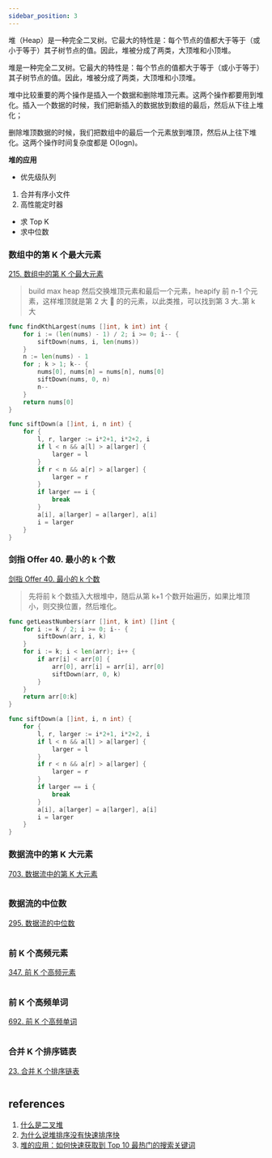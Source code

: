 ```yaml
---
sidebar_position: 3
---
```


堆（Heap）是一种完全二叉树。它最大的特性是：每个节点的值都大于等于（或小于等于）其子树节点的值。因此，堆被分成了两类，大顶堆和小顶堆。

堆是一种完全二叉树。它最大的特性是：每个节点的值都大于等于（或小于等于）其子树节点的值。因此，堆被分成了两类，大顶堆和小顶堆。

堆中比较重要的两个操作是插入一个数据和删除堆顶元素。这两个操作都要用到堆化。插入一个数据的时候，我们把新插入的数据放到数组的最后，然后从下往上堆化；

删除堆顶数据的时候，我们把数组中的最后一个元素放到堆顶，然后从上往下堆化。这两个操作时间复杂度都是 O(logn)。

**堆的应用**

- 优先级队列

1. 合并有序小文件
2. 高性能定时器

- 求 Top K
- 求中位数

### 数组中的第 K 个最大元素

[215. 数组中的第 K 个最大元素](https://leetcode.cn/problems/kth-largest-element-in-an-array/)

> build max heap
> 然后交换堆顶元素和最后一个元素，heapify 前 n-1 个元素，这样堆顶就是第 2 大  的的元素，以此类推，可以找到第 3 大..第 k 大

```go
func findKthLargest(nums []int, k int) int {
	for i := (len(nums) - 1) / 2; i >= 0; i-- {
		siftDown(nums, i, len(nums))
	}
	n := len(nums) - 1
	for ; k > 1; k-- {
		nums[0], nums[n] = nums[n], nums[0]
		siftDown(nums, 0, n)
		n--
	}
	return nums[0]
}

func siftDown(a []int, i, n int) {
	for {
		l, r, larger := i*2+1, i*2+2, i
		if l < n && a[l] > a[larger] {
			larger = l
		}
		if r < n && a[r] > a[larger] {
			larger = r
		}
		if larger == i {
			break
		}
		a[i], a[larger] = a[larger], a[i]
		i = larger
	}
}
```

### 剑指 Offer 40. 最小的 k 个数

[剑指 Offer 40. 最小的 k 个数](https://leetcode.cn/problems/zui-xiao-de-kge-shu-lcof/)

> 先将前 k 个数插入大根堆中，随后从第 k+1 个数开始遍历，如果比堆顶小，则交换位置，然后堆化。

```go
func getLeastNumbers(arr []int, k int) []int {
	for i := k / 2; i >= 0; i-- {
		siftDown(arr, i, k)
	}
	for i := k; i < len(arr); i++ {
		if arr[i] < arr[0] {
			arr[0], arr[i] = arr[i], arr[0]
			siftDown(arr, 0, k)
		}
	}
	return arr[0:k]
}

func siftDown(a []int, i, n int) {
	for {
		l, r, larger := i*2+1, i*2+2, i
		if l < n && a[l] > a[larger] {
			larger = l
		}
		if r < n && a[r] > a[larger] {
			larger = r
		}
		if larger == i {
			break
		}
		a[i], a[larger] = a[larger], a[i]
		i = larger
	}
}
```

### 数据流中的第 K 大元素

[703. 数据流中的第 K 大元素](https://leetcode.cn/problems/kth-largest-element-in-a-stream/)

```

```

### 数据流的中位数

[295. 数据流的中位数](https://leetcode.cn/problems/find-median-from-data-stream/)

```

```

### 前 K 个高频元素

[347. 前 K 个高频元素](https://leetcode.cn/problems/top-k-frequent-elements/)

```

```

### 前 K 个高频单词

[692. 前 K 个高频单词](https://leetcode.cn/problems/top-k-frequent-words/)

```

```

### 合并 K 个排序链表

[23. 合并 K 个排序链表](https://leetcode.cn/problems/merge-k-sorted-lists)

```

```

## references

1. [什么是二叉堆](https://blog.csdn.net/xiao__jia__jia/article/details/82755722)
1. [为什么说堆排序没有快速排序快](https://time.geekbang.org/column/article/69913)
1. [堆的应用：如何快速获取到 Top 10 最热门的搜索关键词](https://time.geekbang.org/column/article/70187)

